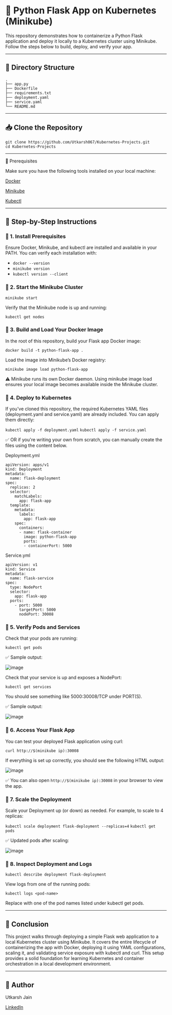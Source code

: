 # 🐳 Python Flask App on Kubernetes (Minikube)

This repository demonstrates how to containerize a Python Flask application and deploy it locally to a Kubernetes cluster using Minikube. Follow the steps below to build, deploy, and verify your app.

---

## 📁 Directory Structure

```
.
├── app.py
├── Dockerfile
├── requirements.txt
├── deployment.yaml
├── service.yaml
└── README.md
```

---

## 📥 Clone the Repository

```
git clone https://github.com/Utkarsh067/Kubernetes-Projects.git
cd Kubernetes-Projects
```

---

🔧 Prerequisites

Make sure you have the following tools installed on your local machine:

[Docker](https://docs.docker.com/get-docker/)

[Minikube](https://minikube.sigs.k8s.io/docs/start/)

[Kubectl](https://kubernetes.io/docs/tasks/tools/)

---

## 🚀 Step-by-Step Instructions

### 📌 1. Install Prerequisites

Ensure Docker, Minikube, and kubectl are installed and available in your PATH. You can verify each installation with:

+ ``` docker --version ```
+ ``` minikube version ```
+ ``` kubectl version --client ```

### 📌 2. Start the Minikube Cluster

```minikube start```

Verify that the Minikube node is up and running:

```kubectl get nodes```

### 📌 3. Build and Load Your Docker Image

In the root of this repository, build your Flask app Docker image:

```docker build -t python-flask-app .```

Load the image into Minikube’s Docker registry:

```minikube image load python-flask-app```

⚠️ Minikube runs its own Docker daemon. Using minikube image load ensures your local image becomes available inside the Minikube cluster.

### 📌 4. Deploy to Kubernetes

If you've cloned this repository, the required Kubernetes YAML files (deployment.yaml and service.yaml) are already included. You can apply them directly:

```kubectl apply -f deployment.yaml```
```kubectl apply -f service.yaml```

✅ OR if you're writing your own from scratch, you can manually create the files using the content below.

Deployment.yml
```
apiVersion: apps/v1
kind: Deployment
metadata:
  name: flask-deployment
spec:
  replicas: 2
  selector:
    matchLabels:
      app: flask-app
  template:
    metadata:
      labels:
        app: flask-app
    spec:
      containers:
      - name: flask-container
        image: python-flask-app
        ports:
        - containerPort: 5000
```

Service.yml
```
apiVersion: v1
kind: Service
metadata:
  name: flask-service
spec:
  type: NodePort
  selector:
    app: flask-app
  ports:
    - port: 5000
      targetPort: 5000
      nodePort: 30008
```

### 📌 5. Verify Pods and Services

Check that your pods are running:

```kubectl get pods```

✅ Sample output:

![image](https://github.com/user-attachments/assets/de6d0146-cbb1-4258-ba15-9d8dc6b21e29)


Check that your service is up and exposes a NodePort:

```kubectl get services```

You should see something like 5000:30008/TCP under PORT(S).

✅ Sample output:

![image](https://github.com/user-attachments/assets/7664745c-ee3f-4e7b-8e36-62aafd3b5762)

        
### 📌 6. Access Your Flask App

You can test your deployed Flask application using curl:

```curl http://$(minikube ip):30008```

If everything is set up correctly, you should see the following HTML output:

![image](https://github.com/user-attachments/assets/60186419-fde6-42bf-ae8c-f2d87b35bd7c)

✅ You can also open ```http://$(minikube ip):30008``` in your browser to view the app.

### 📌 7. Scale the Deployment

Scale your Deployment up (or down) as needed. For example, to scale to 4 replicas:

```kubectl scale deployment flask-deployment --replicas=4```
```kubectl get pods```

✅ Updated pods after scaling:

![image](https://github.com/user-attachments/assets/30f277db-9592-40ea-8fe9-821810185e41)


### 📌 8. Inspect Deployment and Logs

```kubectl describe deployment flask-deployment```

View logs from one of the running pods:

```kubectl logs <pod-name>```

Replace <pod-name> with one of the pod names listed under kubectl get pods.

---

## 🧾 Conclusion

This project walks through deploying a simple Flask web application to a local Kubernetes cluster using Minikube. It covers the entire lifecycle of containerizing the app with Docker, deploying it using YAML configurations, scaling it, and validating service exposure with kubectl and curl. This setup provides a solid foundation for learning Kubernetes and container orchestration in a local development environment.

---

## 👤 Author

Utkarsh Jain

[LinkedIn](https://www.linkedin.com/in/utkarsh-jain02/)
